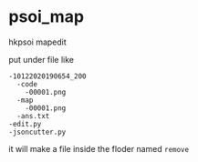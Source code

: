 # psoi_map
  hkpsoi mapedit
  
put under file like
```
-10122020190654_200
  -code
    -00001.png
  -map
    -00001.png
  -ans.txt
-edit.py
-jsoncutter.py
```
it will make a file inside the floder named ```remove```
